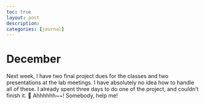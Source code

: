 ```yaml
---
toc: true
layout: post
description:
categories: [journal]
---
```

# December

Next week, I have two final project dues for the classes and two presentations at the lab meetings.
I have absolutely no idea how to handle all of these.
I already spent three days to do one of the project, and couldn’t finish it. 🙁
Ahhhhhh~~!
Somebody, help me!